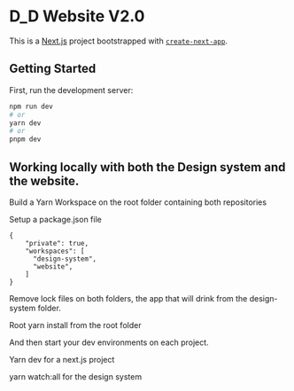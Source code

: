 # D_D Website V2.0

This is a [Next.js](https://nextjs.org/) project bootstrapped with [`create-next-app`](https://github.com/vercel/next.js/tree/canary/packages/create-next-app).

## Getting Started

First, run the development server:

```bash
npm run dev
# or
yarn dev
# or
pnpm dev
```

## Working locally with both the Design system and the website.

Build a Yarn Workspace on the root folder containing both repositories

Setup a package.json file

```
{
    "private": true,
    "workspaces": [
      "design-system",
      "website",
    ]
}
  ```

Remove lock files on both folders, the app that will drink from the design-system folder.

Root yarn install from the root folder

And then start your dev environments on each project.

Yarn dev for a next.js project

yarn watch:all for the design system
